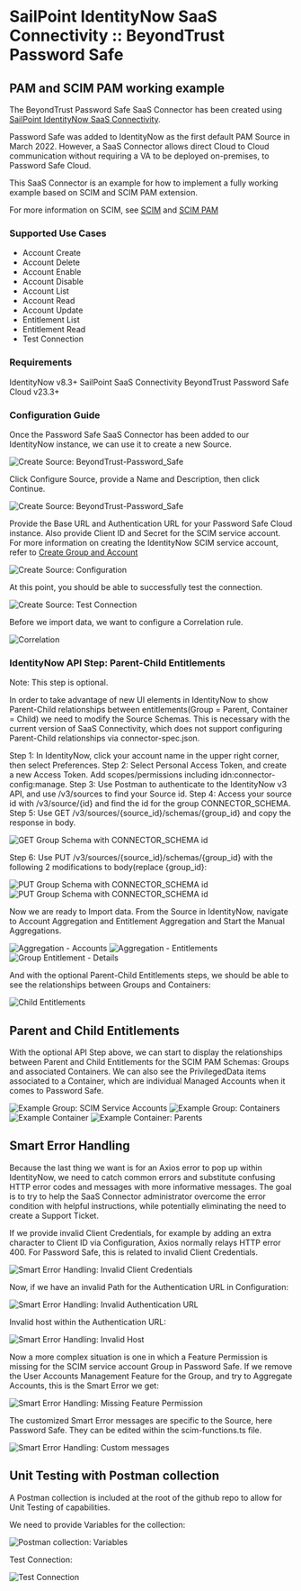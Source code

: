 <!DOCTYPE html>
<html>
<body>

<h1>SailPoint IdentityNow SaaS Connectivity  :: BeyondTrust Password Safe</h1>

<h2>PAM and SCIM PAM working example</h2>
  
  The BeyondTrust Password Safe SaaS Connector has been created using <a href="https://developer.sailpoint.com/idn/docs/saas-connectivity/">SailPoint IdentityNow SaaS Connectivity</a>.
  
  Password Safe was added to IdentityNow as the first default PAM Source in March 2022.
  However, a SaaS Connector allows direct Cloud to Cloud communication without requiring a VA to be deployed on-premises, to Password Safe Cloud.

  This SaaS Connector is an example for how to implement a fully working example based on SCIM and SCIM PAM extension.

  For more information on SCIM, see <a href="http://www.simplecloud.info">SCIM</a> and <a href="http://www.simplecloud.info">SCIM PAM</a>

<h3>Supported Use Cases</h3>

- Account Create
- Account Delete
- Account Enable
- Account Disable
- Account List
- Account Read
- Account Update
- Entitlement List
- Entitlement Read
- Test Connection

<h3>Requirements</h3>

IdentityNow v8.3+
SailPoint SaaS Connectivity
BeyondTrust Password Safe Cloud v23.3+

<h3>Configuration Guide</h3>

Once the Password Safe SaaS Connector has been added to our IdentityNow instance, we can use it to create a new Source.

   <img src="assets/images/CreateSource.png" alt="Create Source: BeyondTrust-Password_Safe">
  
  Click Configure Source, provide a Name and Description, then click Continue.

   <img src="assets/images/CreateSource-Name.png" alt="Create Source: BeyondTrust-Password_Safe">
  
  Provide the Base URL and Authentication URL for your Password Safe Cloud instance. Also provide Client ID and Secret for the SCIM service account.
  For more information on creating the IdentityNow SCIM service account, refer to <a href="https://www.beyondtrust.com/docs/beyondinsight-password-safe/bi/integrations/third-party/identity-now.htm">Create Group and Account</a>

   <img src="assets/images/CreateSource-Configuration.png" alt="Create Source: Configuration">
  
  At this point, you should be able to successfully test the connection.
  
   <img src="assets/images/CreateSource-TestConnection.png" alt="Create Source: Test Connection">

 Before we import data, we want to configure a Correlation rule.

   <img src="assets/images/Correlation.png" alt="Correlation">

  
  <h3>IdentityNow API Step: Parent-Child Entitlements</h3>

Note: This step is optional.
  
In order to take advantage of new UI elements in IdentityNow to show Parent-Child relationships between entitlements(Group = Parent, Container = Child) we need to modify the Source Schemas.  This is necessary with the current version of SaaS Connectivity, which does not support configuring Parent-Child relationships via connector-spec.json.

  Step 1: In IdentityNow, click your account name in the upper right corner, then select Preferences.
  Step 2: Select Personal Access Token, and create a new Access Token. Add scopes/permissions including idn:connector-config:manage.
  Step 3: Use Postman to authenticate to the IdentityNow v3 API, and use /v3/sources to find your Source id.
  Step 4: Access your source id with /v3/source/{id} and find the id for the group CONNECTOR_SCHEMA.
  Step 5: Use GET /v3/sources/{source_id}/schemas/{group_id} and copy the response in body.

   <img src="assets/images/Hierarchy-GetGroupSchema.png" alt="GET Group Schema with CONNECTOR_SCHEMA id">
  
  Step 6: Use PUT /v3/sources/{source_id}/schemas/{group_id} with the following 2 modifications to body(replace {group_id}:

   <img src="assets/images/HierarchyAttribute-1.png" alt="PUT Group Schema with CONNECTOR_SCHEMA id">

   <img src="assets/images/HierarchyAttribute-2.png" alt="PUT Group Schema with CONNECTOR_SCHEMA id">

  Now we are ready to Import data. From the Source in IdentityNow, navigate to Account Aggregation and Entitlement Aggregation and Start the Manual Aggregations.
  
   <img src="assets/images/Aggregation-Accounts.png" alt="Aggregation - Accounts">

   <img src="assets/images/Aggregation-Entitlements.png" alt="Aggregation - Entitlements">

   <img src="assets/images/Entitlement-Group-Details.png" alt="Group Entitlement - Details">

And with the optional Parent-Child Entitlements steps, we should be able to see the relationships between Groups and Containers:

   <img src="assets/images/Child-Entitlements.png" alt="Child Entitlements">

<h2>Parent and Child Entitlements</h2>

With the optional API Step above, we can start to display the relationships between Parent and Child Entitlements for the SCIM PAM Schemas: Groups and associated Containers.
We can also see the PrivilegedData items associated to a Container, which are individual Managed Accounts when it comes to Password Safe.

   <img src="assets/images/Group-SCIM-Service-Accounts.png" alt="Example Group: SCIM Service Accounts">

   <img src="assets/images/Group-SCIM-Service-Accounts-Containers.png" alt="Example Group: Containers">

   <img src="assets/images/Container-Linux-Managed-Accounts.png" alt="Example Container">

   <img src="assets/images/Container-Linux-Managed-Accounts-Parents.png" alt="Example Container: Parents">

<h2>Smart Error Handling</h2>

Because the last thing we want is for an Axios error to pop up within IdentityNow, we need to catch common errors and substitute confusing HTTP error codes and messages with more informative messages. The goal is to try to help the SaaS Connector administrator overcome the error condition with helpful instructions, while potentially eliminating the need to create a Support Ticket.

If we provide invalid Client Credentials, for example by adding an extra character to Client ID via Configuration, Axios normally relays HTTP error 400.  For Password Safe, this is related to invalid Client Credentials.

   <img src="assets/images/SmartError-badClientID.png" alt="Smart Error Handling: Invalid Client Credentials">

Now, if we have an invalid Path for the Authentication URL in Configuration:

   <img src="assets/images/SmartError-InvalidAuthUrl.png" alt="Smart Error Handling: Invalid Authentication URL">

Invalid host within the Authentication URL:

   <img src="assets/images/SmartError-InvalidHost.png" alt="Smart Error Handling: Invalid Host">

Now a more complex situation is one in which a Feature Permission is missing for the SCIM service account Group in Password Safe. If we remove the User Accounts Management Feature for the Group, and try to Aggregate Accounts, this is the Smart Error we get:

   <img src="assets/images/SmartError-MissingPermission.png" alt="Smart Error Handling: Missing Feature Permission">

The customized Smart Error messages are specific to the Source, here Password Safe. They can be edited within the scim-functions.ts file.

   <img src="assets/images/SmartErrorHandling.png" alt="Smart Error Handling: Custom messages">

<h2>Unit Testing with Postman collection</h2>

A Postman collection is included at the root of the github repo to allow for Unit Testing of capabilities.

We need to provide Variables for the collection:

   <img src="assets/images/Postman-Vars.png" alt="Postman collection: Variables">

Test Connection:

   <img src="assets/images/Postman-TestConnection.png" alt="Test Connection">

  </body>
  </html>
